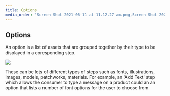 ```yaml
---
title: Options
media_order: 'Screen Shot 2021-06-11 at 11.12.27 am.png,Screen Shot 2021-06-11 at 11.14.51 am.png'
---
```


## Options

An option is a list of assets that are grouped together by their type to be displayed in a coresponding step.

![](https://help.spiff.com.au/user/pages/04.Spiff-Concepts/05.options/Screen%20Shot%202021-06-11%20at%2011.12.27%20am.png)

These can be lots of different types of steps such as fonts, illustrations, images, models, patchworks, materials. For example, an 'Add Text' step which allows the consumer to type a message on a product could an an option that lists a number of font options for the user to choose from. 

